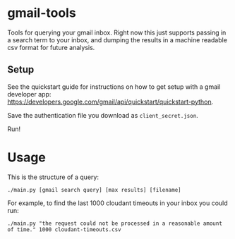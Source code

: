 # gmail-tools


Tools for querying your gmail inbox.
Right now this just supports passing in a search term to your inbox, and dumping the results in a machine readable csv format for future analysis.

## Setup

See the quickstart guide for instructions on how to get setup with a gmail developer app: https://developers.google.com/gmail/api/quickstart/quickstart-python.

Save the authentication file you download as `client_secret.json`.

Run!


# Usage

This is the structure of a query:


```
./main.py [gmail search query] [max results] [filename]
```

For example, to find the last 1000 cloudant timeouts in your inbox you could run:

```
./main.py "the request could not be processed in a reasonable amount of time." 1000 cloudant-timeouts.csv
```
